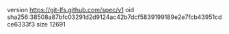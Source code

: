 version https://git-lfs.github.com/spec/v1
oid sha256:38508a87bfc03291d2d9124ac42b7dcf5839199189e2e7fcb43951cdce6333f3
size 12691
